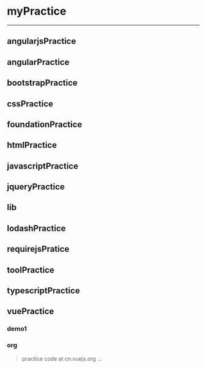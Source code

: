 # myPractice #

<hr>

## angularjsPractice 

## angularPractice 

## bootstrapPractice ##

## cssPractice ##

## foundationPractice ##

## htmlPractice ##

## javascriptPractice ##

## jqueryPractice ##

## lib ##

## lodashPractice ##

## requirejsPratice ##

## toolPractice ##

## typescriptPractice ##

## vuePractice ##

### demo1 ###

### org ###

> practice code at cn.vuejs.org
> ...

